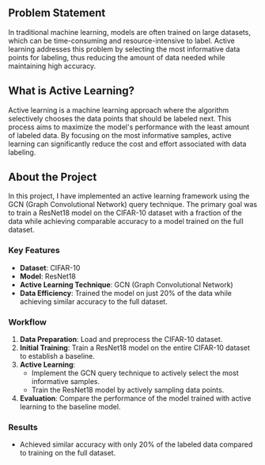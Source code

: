 
## Problem Statement

In traditional machine learning, models are often trained on large datasets, which can be time-consuming and resource-intensive to label. Active learning addresses this problem by selecting the most informative data points for labeling, thus reducing the amount of data needed while maintaining high accuracy.

## What is Active Learning?

Active learning is a machine learning approach where the algorithm selectively chooses the data points that should be labeled next. This process aims to maximize the model's performance with the least amount of labeled data. By focusing on the most informative samples, active learning can significantly reduce the cost and effort associated with data labeling.

## About the Project

In this project, I have implemented an active learning framework using the GCN (Graph Convolutional Network) query technique. The primary goal was to train a ResNet18 model on the CIFAR-10 dataset with a fraction of the data while achieving comparable accuracy to a model trained on the full dataset.

### Key Features

- **Dataset**: CIFAR-10
- **Model**: ResNet18
- **Active Learning Technique**: GCN (Graph Convolutional Network)
- **Data Efficiency**: Trained the model on just 20% of the data while achieving similar accuracy to the full dataset.

### Workflow

1. **Data Preparation**: Load and preprocess the CIFAR-10 dataset.
2. **Initial Training**: Train a ResNet18 model on the entire CIFAR-10 dataset to establish a baseline.
3. **Active Learning**:
   - Implement the GCN query technique to actively select the most informative samples.
   - Train the ResNet18 model by actively sampling data points.
4. **Evaluation**: Compare the performance of the model trained with active learning to the baseline model.

### Results

- Achieved similar accuracy with only 20% of the labeled data compared to training on the full dataset.


